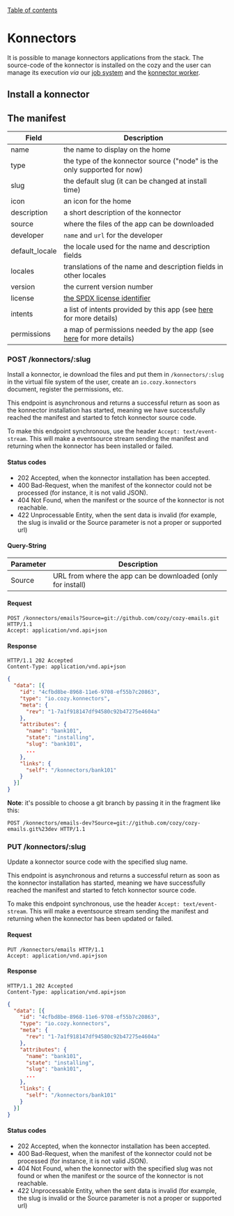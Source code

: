 [Table of contents](README.md#table-of-contents)

# Konnectors

It is possible to manage konnectors applications from the stack. The source-code of the konnector is installed on the cozy and the user can manage its execution *via*  our [job system](jobs.md) and the [konnector worker](workers.md).

## Install a konnector

## The manifest

Field          | Description
---------------|---------------------------------------------------------------------
name           | the name to display on the home
type           | the type of the konnector source ("node" is the only supported for now)
slug           | the default slug (it can be changed at install time)
icon           | an icon for the home
description    | a short description of the konnector
source         | where the files of the app can be downloaded
developer      | `name` and `url` for the developer
default_locale | the locale used for the name and description fields
locales        | translations of the name and description fields in other locales
version        | the current version number
license        | [the SPDX license identifier](https://spdx.org/licenses/)
intents        | a list of intents provided by this app (see [here](intents.md) for more details)
permissions    | a map of permissions needed by the app (see [here](permissions.md) for more details)

### POST /konnectors/:slug

Install a konnector, ie download the files and put them in `/konnectors/:slug` in the virtual file system of the user, create an `io.cozy.konnectors` document, register the permissions, etc.

This endpoint is asynchronous and returns a successful return as soon as the konnector installation has started, meaning we have successfully reached the manifest and started to fetch konnector source code.

To make this endpoint synchronous, use the header `Accept: text/event-stream`. This will make a eventsource stream sending the manifest and returning when the konnector has been installed or failed.

#### Status codes

* 202 Accepted, when the konnector installation has been accepted.
* 400 Bad-Request, when the manifest of the konnector could not be processed (for instance, it is not valid JSON).
* 404 Not Found, when the manifest or the source of the konnector is not reachable.
* 422 Unprocessable Entity, when the sent data is invalid (for example, the slug is invalid or the Source parameter is not a proper or supported url)

#### Query-String

Parameter | Description
----------|------------------------------------------------------------
Source    | URL from where the app can be downloaded (only for install)

#### Request

```http
POST /konnectors/emails?Source=git://github.com/cozy/cozy-emails.git HTTP/1.1
Accept: application/vnd.api+json
```

#### Response

```http
HTTP/1.1 202 Accepted
Content-Type: application/vnd.api+json
```

```json
{
  "data": [{
    "id": "4cfbd8be-8968-11e6-9708-ef55b7c20863",
    "type": "io.cozy.konnectors",
    "meta": {
      "rev": "1-7a1f918147df94580c92b47275e4604a"
    },
    "attributes": {
      "name": "bank101",
      "state": "installing",
      "slug": "bank101",
      ...
    },
    "links": {
      "self": "/konnectors/bank101"
    }
  }]
}
```

**Note**: it's possible to choose a git branch by passing it in the fragment
like this:

```http
POST /konnectors/emails-dev?Source=git://github.com/cozy/cozy-emails.git%23dev HTTP/1.1
```

### PUT /konnectors/:slug

Update a konnector source code with the specified slug name.

This endpoint is asynchronous and returns a successful return as soon as the konnector installation has started, meaning we have successfully reached the manifest and started to fetch konnector source code.

To make this endpoint synchronous, use the header `Accept: text/event-stream`. This will make a eventsource stream sending the manifest and returning when the konnector has been updated or failed.

#### Request

```http
PUT /konnectors/emails HTTP/1.1
Accept: application/vnd.api+json
```

#### Response

```http
HTTP/1.1 202 Accepted
Content-Type: application/vnd.api+json
```

```json
{
  "data": [{
    "id": "4cfbd8be-8968-11e6-9708-ef55b7c20863",
    "type": "io.cozy.konnectors",
    "meta": {
      "rev": "1-7a1f918147df94580c92b47275e4604a"
    },
    "attributes": {
      "name": "bank101",
      "state": "installing",
      "slug": "bank101",
      ...
    },
    "links": {
      "self": "/konnectors/bank101"
    }
  }]
}
```

#### Status codes

* 202 Accepted, when the konnector installation has been accepted.
* 400 Bad-Request, when the manifest of the konnector could not be processed (for instance, it is not valid JSON).
* 404 Not Found, when the konnector with the specified slug was not found or when the manifest or the source of the konnector is not reachable.
* 422 Unprocessable Entity, when the sent data is invalid (for example, the slug is invalid or the Source parameter is not a proper or supported url)
